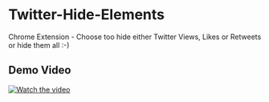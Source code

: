 # Twitter-Hide-Elements
Chrome Extension - Choose too hide either Twitter Views, Likes or Retweets or hide them all :-)

## Demo Video

[![Watch the video](https://i.ibb.co/wR4FGwz/Screenshot-2022-12-25-at-00-12-42.png)](https://www.youtube.com/watch?v=AgwuXLrIwYY&t)